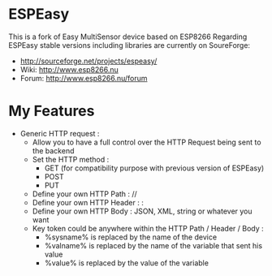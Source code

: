 # ESPEasy
This is a fork of Easy MultiSensor device based on ESP8266
Regarding ESPEasy stable versions including libraries are currently on SoureForge:
- http://sourceforge.net/projects/espeasy/
- Wiki: http://www.esp8266.nu
- Forum: http://www.esp8266.nu/forum

# My Features
- Generic HTTP request :
  * Allow you to have a full control over the HTTP Request being sent to the backend
  * Set the HTTP method :
    - GET (for compatibility purpose with previous version of ESPEasy)
    - POST
    - PUT
  * Define your own HTTP Path : /<xxx>/<yyy>
  * Define your own HTTP Header : <key> : <value>
  * Define your own HTTP Body : JSON, XML, string or whatever you want
  * Key token could be anywhere within the HTTP Path / Header / Body :
    - %sysname% is replaced by the name of the device
    - %valname% is replaced by the name of the variable that sent his value
    - %value% is replaced by the value of the variable
